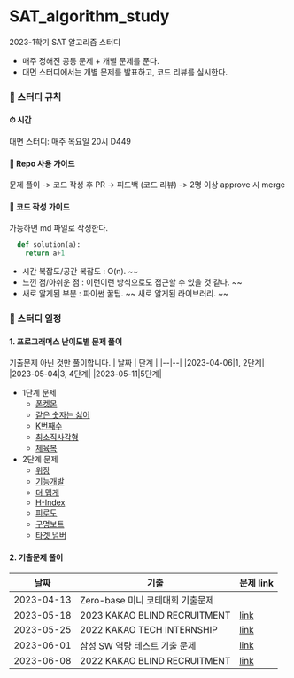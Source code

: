 # SAT_algorithm_study
2023-1학기 SAT 알고리즘 스터디

- 매주 정해진 공통 문제 + 개별 문제를 푼다.
- 대면 스터디에서는 개별 문제를 발표하고, 코드 리뷰를 실시한다.

### 📌 스터디 규칙
#### ⏱ 시간
대면 스터디: 매주 목요일 20시 D449
#### 🔖 Repo 사용 가이드
문제 풀이 -> 코드 작성 후 PR -> 피드백 (코드 리뷰) -> 2명 이상 approve 시 merge
#### 📝 코드 작성 가이드
가능하면 md 파일로 작성한다.
```python
  def solution(a):
    return a+1
```
- 시간 복잡도/공간 복잡도 : O(n). ~~
- 느낀 점/아쉬운 점 : 이런이런 방식으로도 접근할 수 있을 것 같다. ~~
- 새로 알게된 부분 : 파이썬 꿀팁. ~~ 새로 알게된 라이브러리. ~~

### 📌 스터디 일정
#### 1. 프로그래머스 난이도별 문제 풀이
기출문제 아닌 것만 풀이합니다.
| 날짜 | 단계 |
|--|--|
|2023-04-06|1, 2단계|
|2023-05-04|3, 4단계|
|2023-05-11|5단계|
- 1단계 문제
  - [폰켓몬](https://school.programmers.co.kr/learn/courses/30/lessons/1845)
  - [같은 숫자는 싫어](https://school.programmers.co.kr/learn/courses/30/lessons/12906)
  - [K번째수](https://school.programmers.co.kr/learn/courses/30/lessons/42748)
  - [최소직사각형](https://school.programmers.co.kr/learn/courses/30/lessons/86491)
  - [체육복](https://school.programmers.co.kr/learn/courses/30/lessons/42862)
- 2단계 문제
  - [위장](https://school.programmers.co.kr/learn/courses/30/lessons/42578)
  - [기능개발](https://school.programmers.co.kr/learn/courses/30/lessons/42586)
  - [더 맵게](https://school.programmers.co.kr/learn/courses/30/parts/12117)
  - [H-Index](https://school.programmers.co.kr/learn/courses/30/lessons/42747)
  - [피로도](https://school.programmers.co.kr/learn/courses/30/lessons/87946)
  - [구명보트](https://school.programmers.co.kr/learn/courses/30/lessons/42885)
  - [타겟 넘버](https://school.programmers.co.kr/learn/courses/30/lessons/43165)
#### 2. 기출문제 풀이
| 날짜 | 기출 | 문제 link |
|--|--|--|
|2023-04-13|Zero-base 미니 코테대회 기출문제||
|2023-05-18|2023 KAKAO BLIND RECRUITMENT|[link](https://school.programmers.co.kr/learn/challenges?order=acceptance_asc&page=1&partIds=37527)|
|2023-05-25|2022 KAKAO TECH INTERNSHIP|[link](https://school.programmers.co.kr/learn/challenges?order=acceptance_asc&page=1&partIds=31236)|
|2023-06-01|삼성 SW 역량 테스트 기출 문제|[link](https://www.acmicpc.net/workbook/view/1152)|
|2023-06-08|2022 KAKAO BLIND RECRUITMENT|[link](https://school.programmers.co.kr/learn/challenges?order=acceptance_asc&page=1&partIds=25448)|
